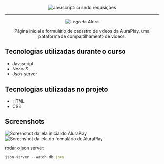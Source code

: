 <p align="center"> <img src="https://imgur.com/J3hD21O.png" alt="Javascript: criando requisições"> </p>

<hr>

<p align="center"> <img src="https://github.com/MonicaHillman/aluraplay-requisicoes/blob/main/img/logo.png" alt="Logo da Alura"> </p>
<p align="center">Página inicial e formulário de cadastro de vídeos da AluraPlay, uma plataforma de compartilhamento de vídeos.</p>

## Tecnologias utilizadas durante o curso
* Javascript
* NodeJS
* Json-server

## Tecnologias utilizadas no projeto
* HTML
* CSS

## Screenshots
![Screenshot da tela inicial do AluraPlay](https://user-images.githubusercontent.com/73480168/232171176-1cacc0fe-a1ec-4c48-8d8a-2b9eb86991bd.png)
![Screenshot da tela do formulário do AluraPlay](https://imgur.com/ShNADf2.png)


rodar o json server: 
```js
json-server --watch db.json
```
